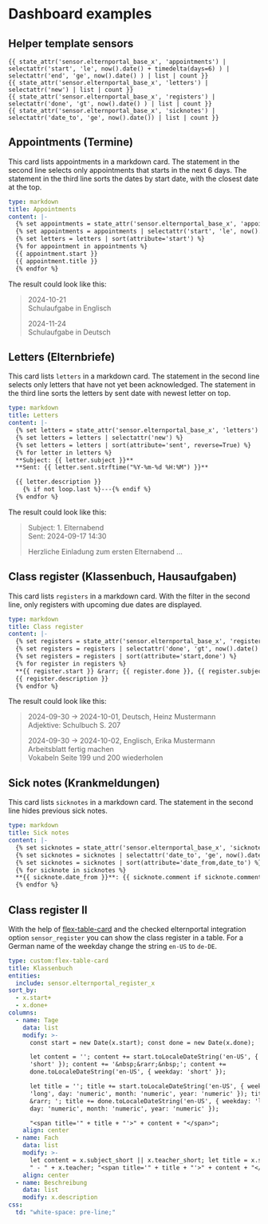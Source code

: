 # Dashboard examples


## Helper template sensors
```
{{ state_attr('sensor.elternportal_base_x', 'appointments') | selectattr('start', 'le', now().date() + timedelta(days=6) ) | selectattr('end', 'ge', now().date() ) | list | count }}
{{ state_attr('sensor.elternportal_base_x', 'letters') | selectattr('new') | list | count }}
{{ state_attr('sensor.elternportal_base_x', 'registers') | selectattr('done', 'gt', now().date() ) | list | count }}
{{ state_attr('sensor.elternportal_base_x', 'sicknotes') | selectattr('date_to', 'ge', now().date()) | list | count }}
```


## Appointments (Termine)

This card lists appointments in a markdown card.
The statement in the second line selects only appointments that starts in the next 6 days.
The statement in the third line sorts the dates by start date, with the closest date at the top.

``` yaml
type: markdown
title: Appointments
content: |-
  {% set appointments = state_attr('sensor.elternportal_base_x', 'appointments') %}
  {% set appointments = appointments | selectattr('start', 'le', now().date() + timedelta(days=6) ) | selectattr('end', 'ge', now().date() ) | list | count %}
  {% set letters = letters | sort(attribute='start') %}
  {% for appointment in appointments %}
  {{ appointment.start }}
  {{ appointment.title }}  
  {% endfor %}
```

The result could look like this:
> 2024-10-21  
> Schulaufgabe in Englisch  
>  
> 2024-11-24  
> Schulaufgabe in Deutsch  


## Letters (Elternbriefe)

This card lists `letters` in a markdown card.
The statement in the second line selects only letters that have not yet been acknowledged.
The statement in the third line sorts the letters by sent date with newest letter on top.

``` yaml
type: markdown
title: Letters
content: |-
  {% set letters = state_attr('sensor.elternportal_base_x', 'letters') %}
  {% set letters = letters | selectattr('new') %}
  {% set letters = letters | sort(attribute='sent', reverse=True) %}
  {% for letter in letters %}
  **Subject: {{ letter.subject }}**
  **Sent: {{ letter.sent.strftime("%Y-%m-%d %H:%M") }}**

  {{ letter.description }}
    {% if not loop.last %}---{% endif %}
  {% endfor %}
```

The result could look like this:
> Subject: 1. Elternabend  
> Sent: 2024-09-17 14:30  
>  
> Herzliche Einladung zum ersten Elternabend ...


## Class register (Klassenbuch, Hausaufgaben)

This card lists `registers` in a markdown card.
With the filter in the second line, only registers with upcoming due dates are displayed.

``` yaml
type: markdown
title: Class register
content: |-
  {% set registers = state_attr('sensor.elternportal_base_x', 'registers') %}
  {% set registers = registers | selectattr('done', 'gt', now().date() ) %}
  {% set registers = registers | sort(attribute='start,done') %}
  {% for register in registers %}
  **{{ register.start }} &rarr; {{ register.done }}, {{ register.subject }}, {{ register.teacher }}**
  {{ register.description }}
  {% endfor %}
```

The result could look like this:
> 2024-09-30 &rarr; 2024-10-01, Deutsch, Heinz Mustermann  
> Adjektive: Schulbuch S. 207  
>
> 2024-09-30 &rarr; 2024-10-02, Englisch, Erika Mustermann  
> Arbeitsblatt fertig machen  
> Vokabeln Seite 199 und 200 wiederholen  


## Sick notes (Krankmeldungen)

This card lists `sicknotes` in a markdown card.
The statement in the second line hides previous sick notes.

``` yaml
type: markdown
title: Sick notes
content: |-
  {% set sicknotes = state_attr('sensor.elternportal_base_x', 'sicknotes') %}
  {% set sicknotes = sicknotes | selectattr('date_to', 'ge', now().date()) %}
  {% set sicknotes = sicknotes | sort(attribute='date_from,date_to') %}
  {% for sicknote in sicknotes %}
  **{{ sicknote.date_from }}**: {{ sicknote.comment if sicknote.comment!="" else '[Ohne Kommentar]' }}
  {% endfor %}
```


## Class register II

With the help of [flex-table-card](https://github.com/custom-cards/flex-table-card) and the checked elternportal integration option `sensor_register` you can show the class register in a table.
For a German name of the weekday change the string `en-US` to `de-DE`.

``` yaml
type: custom:flex-table-card
title: Klassenbuch
entities:
  include: sensor.elternportal_register_x
sort_by:
  - x.start+
  - x.done+
columns:
  - name: Tage
    data: list
    modify: >-
      const start = new Date(x.start); const done = new Date(x.done);

      let content = ''; content += start.toLocaleDateString('en-US', { weekday:
      'short' }); content += '&nbsp;&rarr;&nbsp;'; content +=
      done.toLocaleDateString('en-US', { weekday: 'short' }); 

      let title = ''; title += start.toLocaleDateString('en-US', { weekday:
      'long', day: 'numeric', month: 'numeric', year: 'numeric' }); title += '
      &rarr; '; title += done.toLocaleDateString('en-US', { weekday: 'long',
      day: 'numeric', month: 'numeric', year: 'numeric' });

      "<span title='" + title + "'>" + content + "</span>";
    align: center
  - name: Fach
    data: list
    modify: >-
      let content = x.subject_short || x.teacher_short; let title = x.subject +
      " - " + x.teacher; "<span title='" + title + "'>" + content + "</span>";
    align: center
  - name: Beschreibung
    data: list
    modify: x.description
css:
  td: "white-space: pre-line;"
````